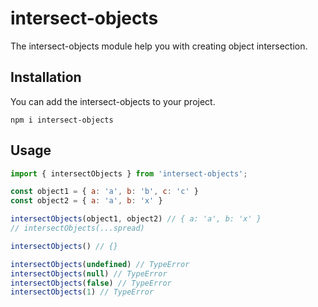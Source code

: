 # intersect-objects

The intersect-objects module help you with creating object intersection.

## Installation

You can add the intersect-objects to your project.

```
npm i intersect-objects
```

## Usage

```javascript
import { intersectObjects } from 'intersect-objects';

const object1 = { a: 'a', b: 'b', c: 'c' }
const object2 = { a: 'a', b: 'x' }

intersectObjects(object1, object2) // { a: 'a', b: 'x' }
// intersectObjects(...spread)

intersectObjects() // {}

intersectObjects(undefined) // TypeError
intersectObjects(null) // TypeError
intersectObjects(false) // TypeError
intersectObjects(1) // TypeError

```
